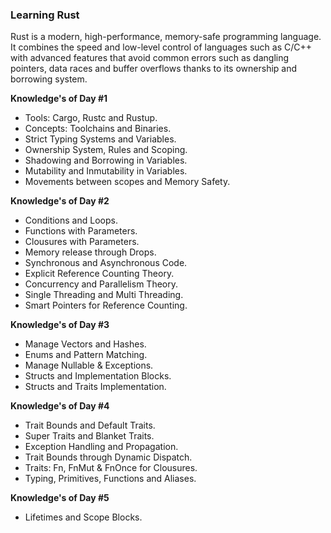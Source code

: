 ### Learning Rust
Rust is a modern, high-performance, memory-safe programming language. It combines the speed and low-level control of languages such as C/C++ with advanced features that avoid common errors such as dangling pointers, data races and buffer overflows thanks to its ownership and borrowing system.

**Knowledge's of Day #1**
- Tools: Cargo, Rustc and Rustup.
- Concepts: Toolchains and Binaries.
- Strict Typing Systems and Variables.
- Ownership System, Rules and Scoping.
- Shadowing and Borrowing in Variables.
- Mutability and Inmutability in Variables.
- Movements between scopes and Memory Safety.

**Knowledge's of Day #2**
- Conditions and Loops.
- Functions with Parameters.
- Clousures with Parameters.
- Memory release through Drops.
- Synchronous and Asynchronous Code.
- Explicit Reference Counting Theory.
- Concurrency and Parallelism Theory.
- Single Threading and Multi Threading.
- Smart Pointers for Reference Counting.

**Knowledge's of Day #3**
- Manage Vectors and Hashes.
- Enums and Pattern Matching.
- Manage Nullable & Exceptions.
- Structs and Implementation Blocks.
- Structs and Traits Implementation.

**Knowledge's of Day #4**
- Trait Bounds and Default Traits.
- Super Traits and Blanket Traits.
- Exception Handling and Propagation.
- Trait Bounds through Dynamic Dispatch.
- Traits: Fn, FnMut & FnOnce for Clousures.
- Typing, Primitives, Functions and Aliases.

**Knowledge's of Day #5**
- Lifetimes and Scope Blocks.